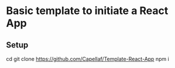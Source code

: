 # Basic template to initiate a React App

## Setup
cd <PROJECT-PATH> 
git clone https://github.com/Capellaf/Template-React-App
npm i
